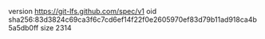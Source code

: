 version https://git-lfs.github.com/spec/v1
oid sha256:83d3824c69ca3f6c7cd6ef14f22f0e2605970ef83d79b11ad918ca4b5a5db0ff
size 2314
